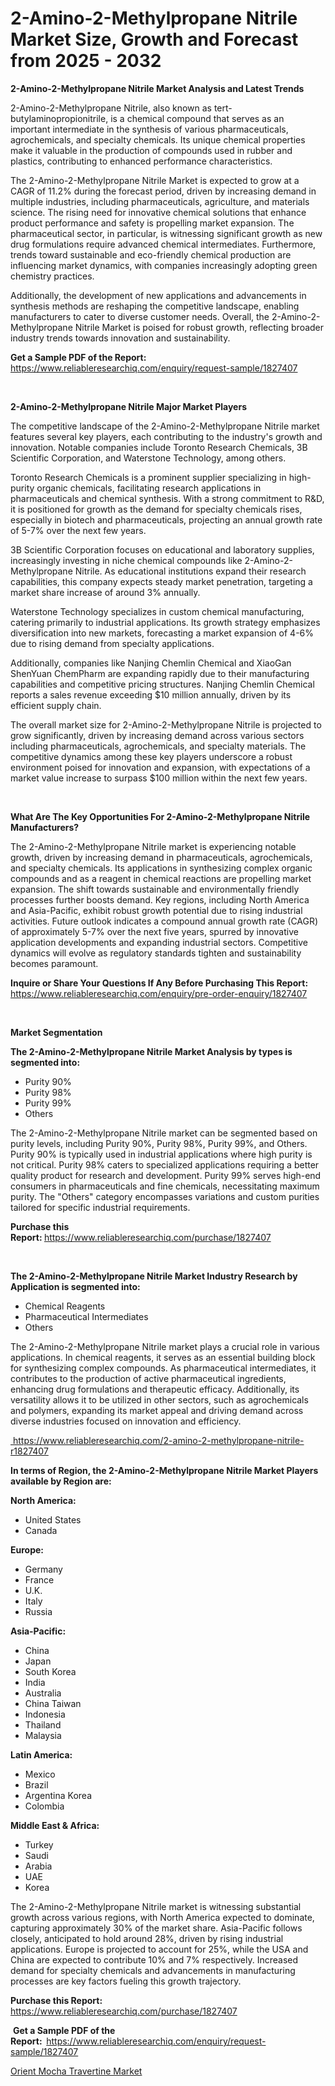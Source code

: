 <p><h1>2-Amino-2-Methylpropane Nitrile Market Size, Growth and Forecast from 2025 - 2032</h1></p><p><strong>2-Amino-2-Methylpropane Nitrile Market Analysis and Latest Trends</strong></p>
<p><p>2-Amino-2-Methylpropane Nitrile, also known as tert-butylaminopropionitrile, is a chemical compound that serves as an important intermediate in the synthesis of various pharmaceuticals, agrochemicals, and specialty chemicals. Its unique chemical properties make it valuable in the production of compounds used in rubber and plastics, contributing to enhanced performance characteristics.</p><p>The 2-Amino-2-Methylpropane Nitrile Market is expected to grow at a CAGR of 11.2% during the forecast period, driven by increasing demand in multiple industries, including pharmaceuticals, agriculture, and materials science. The rising need for innovative chemical solutions that enhance product performance and safety is propelling market expansion. The pharmaceutical sector, in particular, is witnessing significant growth as new drug formulations require advanced chemical intermediates. Furthermore, trends toward sustainable and eco-friendly chemical production are influencing market dynamics, with companies increasingly adopting green chemistry practices. </p><p>Additionally, the development of new applications and advancements in synthesis methods are reshaping the competitive landscape, enabling manufacturers to cater to diverse customer needs. Overall, the 2-Amino-2-Methylpropane Nitrile Market is poised for robust growth, reflecting broader industry trends towards innovation and sustainability.</p></p>
<p><strong>Get a Sample PDF of the Report:&nbsp;</strong> <a href="https://www.reliableresearchiq.com/enquiry/request-sample/1827407?utm_campaign=2284&utm_medium=2&utm_source=Github&utm_content=ia&utm_term=03042025&utm_id=2-amino-2-methylpropane-nitrile">https://www.reliableresearchiq.com/enquiry/request-sample/1827407</a></p>
<p>&nbsp;</p>
<p><strong>2-Amino-2-Methylpropane Nitrile Major Market Players</strong></p>
<p><p>The competitive landscape of the 2-Amino-2-Methylpropane Nitrile market features several key players, each contributing to the industry's growth and innovation. Notable companies include Toronto Research Chemicals, 3B Scientific Corporation, and Waterstone Technology, among others.</p><p>Toronto Research Chemicals is a prominent supplier specializing in high-purity organic chemicals, facilitating research applications in pharmaceuticals and chemical synthesis. With a strong commitment to R&D, it is positioned for growth as the demand for specialty chemicals rises, especially in biotech and pharmaceuticals, projecting an annual growth rate of 5-7% over the next few years.</p><p>3B Scientific Corporation focuses on educational and laboratory supplies, increasingly investing in niche chemical compounds like 2-Amino-2-Methylpropane Nitrile. As educational institutions expand their research capabilities, this company expects steady market penetration, targeting a market share increase of around 3% annually.</p><p>Waterstone Technology specializes in custom chemical manufacturing, catering primarily to industrial applications. Its growth strategy emphasizes diversification into new markets, forecasting a market expansion of 4-6% due to rising demand from specialty applications.</p><p>Additionally, companies like Nanjing Chemlin Chemical and XiaoGan ShenYuan ChemPharm are expanding rapidly due to their manufacturing capabilities and competitive pricing structures. Nanjing Chemlin Chemical reports a sales revenue exceeding $10 million annually, driven by its efficient supply chain.</p><p>The overall market size for 2-Amino-2-Methylpropane Nitrile is projected to grow significantly, driven by increasing demand across various sectors including pharmaceuticals, agrochemicals, and specialty materials. The competitive dynamics among these key players underscore a robust environment poised for innovation and expansion, with expectations of a market value increase to surpass $100 million within the next few years.</p></p>
<p>&nbsp;</p>
<p><strong>What Are The Key Opportunities For 2-Amino-2-Methylpropane Nitrile Manufacturers?</strong></p>
<p><p>The 2-Amino-2-Methylpropane Nitrile market is experiencing notable growth, driven by increasing demand in pharmaceuticals, agrochemicals, and specialty chemicals. Its applications in synthesizing complex organic compounds and as a reagent in chemical reactions are propelling market expansion. The shift towards sustainable and environmentally friendly processes further boosts demand. Key regions, including North America and Asia-Pacific, exhibit robust growth potential due to rising industrial activities. Future outlook indicates a compound annual growth rate (CAGR) of approximately 5-7% over the next five years, spurred by innovative application developments and expanding industrial sectors. Competitive dynamics will evolve as regulatory standards tighten and sustainability becomes paramount.</p></p>
<p><strong>Inquire or Share Your Questions If Any Before Purchasing This Report:</strong> <a href="https://www.reliableresearchiq.com/enquiry/pre-order-enquiry/1827407?utm_campaign=2284&utm_medium=2&utm_source=Github&utm_content=ia&utm_term=03042025&utm_id=2-amino-2-methylpropane-nitrile">https://www.reliableresearchiq.com/enquiry/pre-order-enquiry/1827407</a></p>
<p>&nbsp;</p>
<p><strong>Market Segmentation</strong></p>
<p><strong>The 2-Amino-2-Methylpropane Nitrile Market Analysis by types is segmented into:</strong></p>
<p><ul><li>Purity 90%</li><li>Purity 98%</li><li>Purity 99%</li><li>Others</li></ul></p>
<p><p>The 2-Amino-2-Methylpropane Nitrile market can be segmented based on purity levels, including Purity 90%, Purity 98%, Purity 99%, and Others. Purity 90% is typically used in industrial applications where high purity is not critical. Purity 98% caters to specialized applications requiring a better quality product for research and development. Purity 99% serves high-end consumers in pharmaceuticals and fine chemicals, necessitating maximum purity. The "Others" category encompasses variations and custom purities tailored for specific industrial requirements.</p></p>
<p><strong>Purchase this Report:&nbsp;</strong><a href="https://www.reliableresearchiq.com/purchase/1827407?utm_campaign=2284&utm_medium=2&utm_source=Github&utm_content=ia&utm_term=03042025&utm_id=2-amino-2-methylpropane-nitrile">https://www.reliableresearchiq.com/purchase/1827407</a></p>
<p>&nbsp;</p>
<p><strong>The 2-Amino-2-Methylpropane Nitrile Market Industry Research by Application is segmented into:</strong></p>
<p><ul><li>Chemical Reagents</li><li>Pharmaceutical Intermediates</li><li>Others</li></ul></p>
<p><p>The 2-Amino-2-Methylpropane Nitrile market plays a crucial role in various applications. In chemical reagents, it serves as an essential building block for synthesizing complex compounds. As pharmaceutical intermediates, it contributes to the production of active pharmaceutical ingredients, enhancing drug formulations and therapeutic efficacy. Additionally, its versatility allows it to be utilized in other sectors, such as agrochemicals and polymers, expanding its market appeal and driving demand across diverse industries focused on innovation and efficiency.</p></p>
<p><a href="https://www.reliableresearchiq.com/2-amino-2-methylpropane-nitrile-r1827407?utm_campaign=2284&utm_medium=2&utm_source=Github&utm_content=ia&utm_term=03042025&utm_id=2-amino-2-methylpropane-nitrile">&nbsp;https://www.reliableresearchiq.com/2-amino-2-methylpropane-nitrile-r1827407</a></p>
<p><strong>In terms of Region, the 2-Amino-2-Methylpropane Nitrile Market Players available by Region are:</strong></p>
<p>
    <p> <strong> North America: </strong>
        <ul>
            <li>United States</li>
            <li>Canada</li>
        </ul>
        </p> 
    <p> <strong> Europe: </strong>
        <ul>
            <li>Germany</li>
            <li>France</li>
            <li>U.K.</li>
            <li>Italy</li>
            <li>Russia</li>
        </ul>
        </p> 
    <p> <strong> Asia-Pacific: </strong>
        <ul>
            <li>China</li>
            <li>Japan</li>
            <li>South Korea</li>
            <li>India</li>
            <li>Australia</li>
            <li>China Taiwan</li>
            <li>Indonesia</li>
            <li>Thailand</li>
            <li>Malaysia</li>
        </ul>
        </p> 
    <p> <strong> Latin America: </strong>
        <ul>
            <li>Mexico</li>
            <li>Brazil</li>
            <li>Argentina Korea</li>
            <li>Colombia</li>
        </ul>
        </p> 
    <p> <strong> Middle East & Africa: </strong>
        <ul>
            <li>Turkey</li>
            <li>Saudi</li>
            <li>Arabia</li>
            <li>UAE</li>
            <li>Korea</li>
        </ul>
    </p>
    </p>
<p><p>The 2-Amino-2-Methylpropane Nitrile market is witnessing substantial growth across various regions, with North America expected to dominate, capturing approximately 30% of the market share. Asia-Pacific follows closely, anticipated to hold around 28%, driven by rising industrial applications. Europe is projected to account for 25%, while the USA and China are expected to contribute 10% and 7% respectively. Increased demand for specialty chemicals and advancements in manufacturing processes are key factors fueling this growth trajectory.</p></p>
<p><strong>Purchase this Report: </strong><a href="https://www.reliableresearchiq.com/purchase/1827407?utm_campaign=2284&utm_medium=2&utm_source=Github&utm_content=ia&utm_term=03042025&utm_id=2-amino-2-methylpropane-nitrile">https://www.reliableresearchiq.com/purchase/1827407</a></p>
<p>&nbsp;<strong>Get a Sample PDF of the Report:&nbsp;&nbsp;</strong><a href="https://www.reliableresearchiq.com/enquiry/request-sample/1827407?utm_campaign=2284&utm_medium=2&utm_source=Github&utm_content=ia&utm_term=03042025&utm_id=2-amino-2-methylpropane-nitrile">https://www.reliableresearchiq.com/enquiry/request-sample/1827407</a></p>
<p><strong></strong></p>
<p><p><a href="https://github.com/SanjidaMahmud54/Market-Research-Report-List-2/blob/main/orient-mocha-travertine-market.md?utm_campaign=2284&utm_medium=2&utm_source=Github&utm_content=ia&utm_term=03042025&utm_id=2-amino-2-methylpropane-nitrile">Orient Mocha Travertine Market</a></p></p>